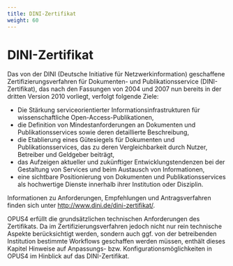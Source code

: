```yaml
---
title: DINI-Zertifikat
weight: 60
---
```


# DINI-Zertifikat

Das von der DINI (Deutsche Initiative für Netzwerkinformation) geschaffene Zertifizierungsverfahren für Dokumenten-
und Publikationsservice (DINI-Zertifikat), das nach den Fassungen von 2004 und 2007 nun bereits in der dritten Version
2010 vorliegt, verfolgt folgende Ziele:

* Die Stärkung serviceorientierter Informationsinfrastrukturen für wissenschaftliche Open-Access-Publikationen,
* die Definition von Mindestanforderungen an Dokumenten und Publikationsservices sowie deren detaillierte Beschreibung,
* die Etablierung eines Gütesiegels für Dokumenten und Publikationsservices, das zu deren Vergleichbarkeit durch Nutzer,
  Betreiber und Geldgeber beiträgt,
* das Aufzeigen aktueller und zukünftiger Entwicklungstendenzen bei der Gestaltung von Services und beim Austausch von
  Informationen,
* eine sichtbare Positionierung von Dokumenten und Publikationsservices als hochwertige Dienste innerhalb ihrer
  Institution oder Disziplin.

Informationen zu Anforderungen, Empfehlungen und Antragsverfahren finden sich unter
<http://www.dini.de/dini-zertifikat/>.

OPUS4 erfüllt die grundsätzlichen technischen Anforderungen des Zertifikats. Da im Zertifizierungsverfahren jedoch
nicht nur rein technische Aspekte berücksichtigt werden, sondern auch ggf. von der betreibenden Institution bestimmte
Workflows geschaffen werden müssen, enthält dieses Kapitel Hinweise auf Anpassungs- bzw. Konfigurationsmöglichkeiten
in OPUS4 im Hinblick auf das DINI-Zertifikat.
